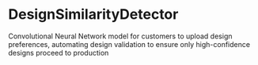 # DesignSimilarityDetector
Convolutional Neural Network model for customers to upload design preferences, automating design validation to ensure only high-confidence designs proceed to production 

